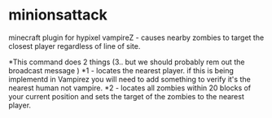 minionsattack
=============

minecraft plugin for hypixel vampireZ - causes nearby zombies to target the closest player regardless of line of site. 

*This command does 2 things (3.. but we should probably rem out the broadcast message ) 
*1 - locates the nearest player. if this is being implementd in Vampirez you will need to add something to verify it's the nearest human not vampire. 
*2 - locates all zombies within 20 blocks of your current position and sets the target of the zombies to the nearest player. 
